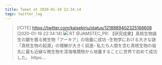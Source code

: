 ```yaml
---
title: Tweet at 2020-01-19 22:34:14
tags: twitter_log
---
```


> [!CITE] https://twitter.com/kaisekiriu/status/1218889402325188608 (2020-01-19 22:34:14)
> ![](https://twitter.com/kaisekiriu/status/1218889402325188608)
> RT @JAMSTEC_PR: 【研究成果】真核生物誕生の鍵を握る微生物「アーキア」の培養に成功 -生物学における大きな謎「真核生物の起源」の理解が大きく前進- 
> 私たち人間を含む真核生物の祖先に最も近縁な微生物を深海堆積物から培養することに世界で初めて成功した。
> https:…
